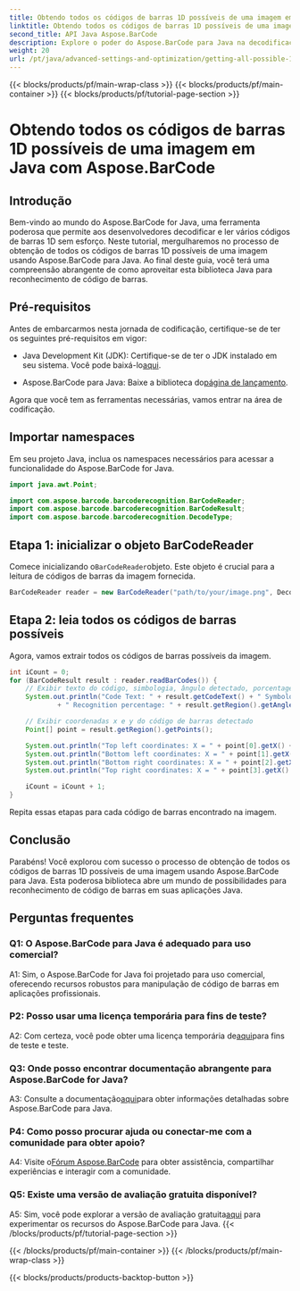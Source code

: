 ```yaml
---
title: Obtendo todos os códigos de barras 1D possíveis de uma imagem em Java com Aspose.BarCode
linktitle: Obtendo todos os códigos de barras 1D possíveis de uma imagem
second_title: API Java Aspose.BarCode
description: Explore o poder do Aspose.BarCode para Java na decodificação de códigos de barras 1D sem esforço. Baixe agora para integração perfeita com seus aplicativos Java.
weight: 20
url: /pt/java/advanced-settings-and-optimization/getting-all-possible-1d-barcodes-image/
---
```


{{< blocks/products/pf/main-wrap-class >}}
{{< blocks/products/pf/main-container >}}
{{< blocks/products/pf/tutorial-page-section >}}

# Obtendo todos os códigos de barras 1D possíveis de uma imagem em Java com Aspose.BarCode

## Introdução

Bem-vindo ao mundo do Aspose.BarCode for Java, uma ferramenta poderosa que permite aos desenvolvedores decodificar e ler vários códigos de barras 1D sem esforço. Neste tutorial, mergulharemos no processo de obtenção de todos os códigos de barras 1D possíveis de uma imagem usando Aspose.BarCode para Java. Ao final deste guia, você terá uma compreensão abrangente de como aproveitar esta biblioteca Java para reconhecimento de código de barras.

## Pré-requisitos

Antes de embarcarmos nesta jornada de codificação, certifique-se de ter os seguintes pré-requisitos em vigor:

-  Java Development Kit (JDK): Certifique-se de ter o JDK instalado em seu sistema. Você pode baixá-lo[aqui](https://www.oracle.com/java/technologies/javase-downloads.html).

-  Aspose.BarCode para Java: Baixe a biblioteca do[página de lançamento](https://releases.aspose.com/barcode/java/).

Agora que você tem as ferramentas necessárias, vamos entrar na área de codificação.

## Importar namespaces

Em seu projeto Java, inclua os namespaces necessários para acessar a funcionalidade do Aspose.BarCode for Java.

```java
import java.awt.Point;

import com.aspose.barcode.barcoderecognition.BarCodeReader;
import com.aspose.barcode.barcoderecognition.BarCodeResult;
import com.aspose.barcode.barcoderecognition.DecodeType;


```

## Etapa 1: inicializar o objeto BarCodeReader

 Comece inicializando o`BarCodeReader`objeto. Este objeto é crucial para a leitura de códigos de barras da imagem fornecida.

```java
BarCodeReader reader = new BarCodeReader("path/to/your/image.png", DecodeType.CODE_128);
```

## Etapa 2: leia todos os códigos de barras possíveis

Agora, vamos extrair todos os códigos de barras possíveis da imagem.

```java
int iCount = 0;
for (BarCodeResult result : reader.readBarCodes()) {
    // Exibir texto do código, simbologia, ângulo detectado, porcentagem de reconhecimento do código de barras
    System.out.println("Code Text: " + result.getCodeText() + " Symbology: " + result.getCodeTypeName()
            + " Recognition percentage: " + result.getRegion().getAngle());

    // Exibir coordenadas x e y do código de barras detectado
    Point[] point = result.getRegion().getPoints();

    System.out.println("Top left coordinates: X = " + point[0].getX() + ", Y = " + point[0].getY());
    System.out.println("Bottom left coordinates: X = " + point[1].getX() + ", Y = " + point[1].getY());
    System.out.println("Bottom right coordinates: X = " + point[2].getX() + ", Y = " + point[2].getY());
    System.out.println("Top right coordinates: X = " + point[3].getX() + ", Y = " + point[3].getY());

    iCount = iCount + 1;
}
```

Repita essas etapas para cada código de barras encontrado na imagem.

## Conclusão

Parabéns! Você explorou com sucesso o processo de obtenção de todos os códigos de barras 1D possíveis de uma imagem usando Aspose.BarCode para Java. Esta poderosa biblioteca abre um mundo de possibilidades para reconhecimento de código de barras em suas aplicações Java.

## Perguntas frequentes

### Q1: O Aspose.BarCode para Java é adequado para uso comercial?

A1: Sim, o Aspose.BarCode for Java foi projetado para uso comercial, oferecendo recursos robustos para manipulação de código de barras em aplicações profissionais.

### P2: Posso usar uma licença temporária para fins de teste?

 A2: Com certeza, você pode obter uma licença temporária de[aqui](https://purchase.aspose.com/temporary-license/)para fins de teste e teste.

### Q3: Onde posso encontrar documentação abrangente para Aspose.BarCode for Java?

 A3: Consulte a documentação[aqui](https://reference.aspose.com/barcode/java/)para obter informações detalhadas sobre Aspose.BarCode para Java.

### P4: Como posso procurar ajuda ou conectar-me com a comunidade para obter apoio?

 A4: Visite o[Fórum Aspose.BarCode](https://forum.aspose.com/c/barcode/13) para obter assistência, compartilhar experiências e interagir com a comunidade.

### Q5: Existe uma versão de avaliação gratuita disponível?

 A5: Sim, você pode explorar a versão de avaliação gratuita[aqui](https://releases.aspose.com/) para experimentar os recursos do Aspose.BarCode para Java.
{{< /blocks/products/pf/tutorial-page-section >}}

{{< /blocks/products/pf/main-container >}}
{{< /blocks/products/pf/main-wrap-class >}}

{{< blocks/products/products-backtop-button >}}
